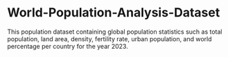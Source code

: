 # World-Population-Analysis-Dataset
This population dataset containing global population statistics such as total population, land area, density, fertility rate, urban population, and world percentage per country for the year 2023.
